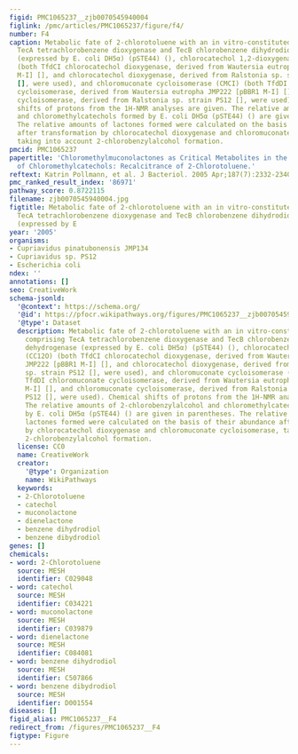 ```yaml
---
figid: PMC1065237__zjb0070545940004
figlink: /pmc/articles/PMC1065237/figure/f4/
number: F4
caption: Metabolic fate of 2-chlorotoluene with an in vitro-constituted pathway comprising
  TecA tetrachlorobenzene dioxygenase and TecB chlorobenzene dihydrodiol dehydrogenase
  (expressed by E. coli DH5α) (pSTE44) (), chlorocatechol 1,2-dioxygenase (CC12O)
  (both TfdCI chlorocatechol dioxygenase, derived from Wautersia eutropha JMP222 [pBBR1
  M-I] [], and chlorocatechol dioxygenase, derived from Ralstonia sp. strain PS12
  [], were used), and chloromuconate cycloisomerase (CMCI) (both TfdDI chloromuconate
  cycloisomerase, derived from Wautersia eutropha JMP222 [pBBR1 M-I] [], and chloromuconate
  cycloisomerase, derived from Ralstonia sp. strain PS12 [], were used). Chemical
  shifts of protons from the 1H-NMR analyses are given. The relative amounts of 2-chlorobenzylalcohol
  and chloromethylcatechols formed by E. coli DH5α (pSTE44) () are given in parentheses.
  The relative amounts of lactones formed were calculated on the basis of their abundance
  after transformation by chlorocatechol dioxygenase and chloromuconate cycloisomerase,
  taking into account 2-chlorobenzylalcohol formation.
pmcid: PMC1065237
papertitle: 'Chloromethylmuconolactones as Critical Metabolites in the Degradation
  of Chloromethylcatechols: Recalcitrance of 2-Chlorotoluene.'
reftext: Katrin Pollmann, et al. J Bacteriol. 2005 Apr;187(7):2332-2340.
pmc_ranked_result_index: '86971'
pathway_score: 0.8722115
filename: zjb0070545940004.jpg
figtitle: Metabolic fate of 2-chlorotoluene with an in vitro-constituted pathway comprising
  TecA tetrachlorobenzene dioxygenase and TecB chlorobenzene dihydrodiol dehydrogenase
  (expressed by E
year: '2005'
organisms:
- Cupriavidus pinatubonensis JMP134
- Cupriavidus sp. PS12
- Escherichia coli
ndex: ''
annotations: []
seo: CreativeWork
schema-jsonld:
  '@context': https://schema.org/
  '@id': https://pfocr.wikipathways.org/figures/PMC1065237__zjb0070545940004.html
  '@type': Dataset
  description: Metabolic fate of 2-chlorotoluene with an in vitro-constituted pathway
    comprising TecA tetrachlorobenzene dioxygenase and TecB chlorobenzene dihydrodiol
    dehydrogenase (expressed by E. coli DH5α) (pSTE44) (), chlorocatechol 1,2-dioxygenase
    (CC12O) (both TfdCI chlorocatechol dioxygenase, derived from Wautersia eutropha
    JMP222 [pBBR1 M-I] [], and chlorocatechol dioxygenase, derived from Ralstonia
    sp. strain PS12 [], were used), and chloromuconate cycloisomerase (CMCI) (both
    TfdDI chloromuconate cycloisomerase, derived from Wautersia eutropha JMP222 [pBBR1
    M-I] [], and chloromuconate cycloisomerase, derived from Ralstonia sp. strain
    PS12 [], were used). Chemical shifts of protons from the 1H-NMR analyses are given.
    The relative amounts of 2-chlorobenzylalcohol and chloromethylcatechols formed
    by E. coli DH5α (pSTE44) () are given in parentheses. The relative amounts of
    lactones formed were calculated on the basis of their abundance after transformation
    by chlorocatechol dioxygenase and chloromuconate cycloisomerase, taking into account
    2-chlorobenzylalcohol formation.
  license: CC0
  name: CreativeWork
  creator:
    '@type': Organization
    name: WikiPathways
  keywords:
  - 2-Chlorotoluene
  - catechol
  - muconolactone
  - dienelactone
  - benzene dihydrodiol
  - benzene dibydrodiol
genes: []
chemicals:
- word: 2-Chlorotoluene
  source: MESH
  identifier: C029048
- word: catechol
  source: MESH
  identifier: C034221
- word: muconolactone
  source: MESH
  identifier: C039879
- word: dienelactone
  source: MESH
  identifier: C084081
- word: benzene dihydrodiol
  source: MESH
  identifier: C507866
- word: benzene dibydrodiol
  source: MESH
  identifier: D001554
diseases: []
figid_alias: PMC1065237__F4
redirect_from: /figures/PMC1065237__F4
figtype: Figure
---
```

